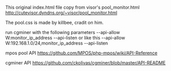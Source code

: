 This original index.html file copy from visor's pool_monitor.html
http://cutevisor.dyndns.org/~visor/pool_monitor.html

The pool.css is made by killbee, cradit on him.

run cgminer with the following parameters
   --api-allow W:monitor_ip_address --api-listen
or like this
   --api-allow W:192.168.1.0/24,monitor_ip_address --api-listen

mpos pool API
https://github.com/MPOS/php-mpos/wiki/API-Reference

cgminer API
https://github.com/ckolivas/cgminer/blob/master/API-README
